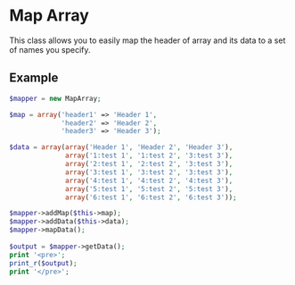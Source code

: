 # Map Array

This class allows you to easily map the header of array and its data to a set of names you specify. 

## Example

```php
$mapper = new MapArray;

$map = array('header1' => 'Header 1', 
             'header2' => 'Header 2', 
             'header3' => 'Header 3');

$data = array(array('Header 1', 'Header 2', 'Header 3'),
              array('1:test 1', '1:test 2', '3:test 3'),
              array('2:test 1', '2:test 2', '3:test 3'),
              array('3:test 1', '3:test 2', '3:test 3'),
              array('4:test 1', '4:test 2', '4:test 3'),
              array('5:test 1', '5:test 2', '5:test 3'),
              array('6:test 1', '6:test 2', '6:test 3'));

$mapper->addMap($this->map);
$mapper->addData($this->data);
$mapper->mapData();
 
$output = $mapper->getData();
print '<pre>';
print_r($output);
print '</pre>';
```
